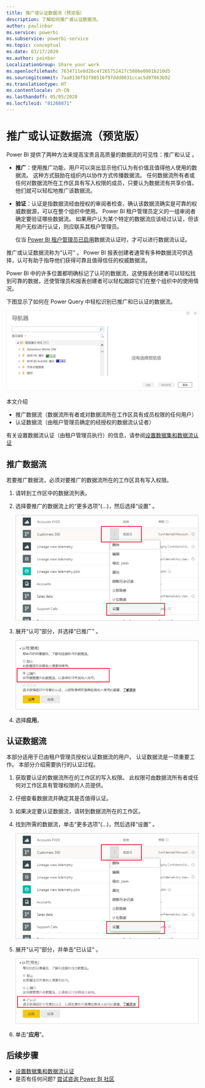 ```yaml
---
title: 推广或认证数据流（预览版）
description: 了解如何推广或认证数据流。
author: paulinbar
ms.service: powerbi
ms.subservice: powerbi-service
ms.topic: conceptual
ms.date: 03/17/2020
ms.author: painbar
LocalizationGroup: Share your work
ms.openlocfilehash: 7634711e8d26c4f265752427c5086e0901b210d5
ms.sourcegitcommit: 7aa0136f93f88516f97ddd8031ccac5d07863b92
ms.translationtype: HT
ms.contentlocale: zh-CN
ms.lasthandoff: 05/05/2020
ms.locfileid: "81268871"
---
```

# <a name="promote-or-certify-dataflows-preview"></a>推广或认证数据流（预览版）

Power BI 提供了两种方法来提高宝贵且高质量的数据流的可见性：推广和认证   。

* **推广**：使用推广功能，用户可以突出显示他们认为有价值且值得他人使用的数据流。 这种方式鼓励在组织内以协作方式传播数据流。 任何数据流所有者或任何对数据流所在工作区具有写入权限的成员，只要认为数据流有共享价值，他们就可以轻松地推广该数据流。

* **验证**：认证是指数据流经由授权的审阅者检查，确认该数据流确实是可靠的权威数据源，可以在整个组织中使用。 Power BI 租户管理员定义的一组审阅者确定要验证哪些数据流。 如果用户认为某个特定的数据流应该经过认证，但该用户无权进行认证，则应联系其租户管理员。

  仅当 [Power BI 租户管理员已启用](../admin/service-admin-setup-certification.md)数据流认证时，才可以进行数据流认证。

推广或认证数据流称为“认可”  。 Power BI 报表创建者通常有多种数据流可供选择，认可有助于指导他们获得可靠且值得信任的权威数据流。

Power BI 中的许多位置都明确标记了认可的数据流，这使报表创建者可以轻松找到可靠的数据，还使管理员和报表创建者可以轻松跟踪它们在整个组织中的使用情况。

下图显示了如何在 Power Query 中轻松识别已推广和已认证的数据流。

![Power Query 中突出显示的认可数据流](media/service-dataflows-promote-certify/powerbi-dataflow-endorsement-power-query.png)

本文介绍
* 推广数据流（数据流所有者或对数据流所在工作区具有成员权限的任何用户）
* 认证数据流（由租户管理员确定的经授权的数据流认证者）

有关设置数据流认证（由租户管理员执行）的信息，请参阅[设置数据集和数据流认证](../admin/service-admin-setup-certification.md)


## <a name="promote-a-dataflow"></a>推广数据流

若要推广数据流，必须对要推广的数据流所在的工作区具有写入权限。

1. 请转到工作区中的数据流列表。
 
1. 选择要推广的数据流上的“更多选项”(...)，然后选择“设置”   。

    ![选择数据流上的省略号](media/service-dataflows-promote-certify/power-bi-dataflow-settings.png)

1. 展开“认可”部分，并选择“已推广”  。

    ![选择“推广并应用”](media/service-dataflows-promote-certify/power-bi-dataflow-promoted-endorsement.png)

1. 选择**应用**。

## <a name="certify-a-dataflow"></a>认证数据流

本部分适用于已由租户管理员授权认证数据流的用户。 认证数据流是一项重要工作。 本部分介绍需要执行的认证过程。

1. 获取要认证的数据流所在的工作区的写入权限。 此权限可由数据流所有者或任何对工作区具有管理权限的人员提供。 

1. 仔细查看数据流并确定其是否值得认证。

1. 如果决定要认证数据流，请转到数据流所在的工作区。
 
1. 找到所需的数据流，单击“更多选项”(...)，然后选择“设置”   。

    ![选择数据集或数据流上的省略号](media/service-dataflows-promote-certify/power-bi-dataflow-settings.png)

1. 展开“认可”部分，并单击“已认证”  。 

    ![单击“了解详细信息”链接](media/service-dataflows-promote-certify/service-certify-datasets-dataflows.png)

2. 单击“**应用**”。

## <a name="next-steps"></a>后续步骤

* [设置数据集和数据流认证](../admin/service-admin-setup-certification.md)
* 是否有任何问题? [尝试咨询 Power BI 社区](https://community.powerbi.com/)